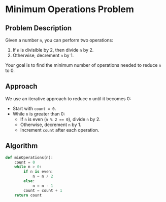 # Minimum Operations Problem

## Problem Description

Given a number `n`, you can perform two operations:
1. If `n` is divisible by 2, then divide `n` by 2.
2. Otherwise, decrement `n` by 1.

Your goal is to find the minimum number of operations needed to reduce `n` to 0.

## Approach

We use an iterative approach to reduce `n` until it becomes 0:
- Start with `count = 0`.
- While `n` is greater than 0:
  - If `n` is even (`n % 2 == 0`), divide `n` by 2.
  - Otherwise, decrement `n` by 1.
  - Increment `count` after each operation.

## Algorithm

```python
def minOperations(n):
    count = 0
    while n > 0:
        if n is even:
            n = n / 2
        else:
            n = n - 1
        count = count + 1
    return count
